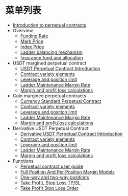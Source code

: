 # 菜单列表

* [Introduction to perpetual contracts](README.md)
* Overview
    * [Funding Rate](Overview/funding_rate.md)
    * [Mark Price](Overview/mark_price.md)
    * [Index Price](Overview/index_price.md)
    * [Ladder balancing mechanism](Overview/ladder_balancing_mechanism.md)
    * [Insurance fund and allocation](Overview/insurance_fund_and_allocation.md)
* USDT margined perpetual contract
    * [USDT Perpetual Contract Introduction](usdt_margined_perpetual_contract/usdt_perpetual_contract_introduction.md)
    * [Contract variety elements](usdt_margined_perpetual_contract/contract_variety_elements.md)
    * [Leverage and position limit](usdt_margined_perpetual_contract/leverage_and_position_limit.md)
    * [Ladder Maintenance Margin Rate](usdt_margined_perpetual_contract/ladder_maintenance_margin_rate.md)
    * [Margin and profit loss calculations](usdt_margined_perpetual_contract/margin_and_profit_loss_calculations.md)
* Coin margined perpetual contracts
  * [Currency Standard Perpetual Contract](coin_margined_perpetual_contracts/currency_standard_perpetual_contract.md)
  * [Contract variety elements](coin_margined_perpetual_contracts/contract_variety_elements.md)
  * [Leverage and position limit](coin_margined_perpetual_contracts/leverage_and_position_limit.md)
  * [Ladder Maintenance Margin Rate](coin_margined_perpetual_contracts/ladder_maintenance_margin_rate.md)
  * [Margin and profit/loss calculations](coin_margined_perpetual_contracts/margin_and_profit_loss_calculations.md)
* Derivative USDT Perpetual Contract
  * [Derivative USDT Perpetual Contract Introduction](derivative_margined_perpetual_contract/usdt_perpetual_contract_introduction.md)
  * [Contract variety elements](derivative_margined_perpetual_contract/contract_variety_elements.md)
  * [Leverage and position limit](derivative_margined_perpetual_contract/leverage_and_position_limit.md)
  * [Ladder Maintenance Margin Rate](derivative_margined_perpetual_contract/ladder_maintenance_margin_rate.md)
  * [Margin and profit loss calculations](derivative_margined_perpetual_contract/margin_and_profit_loss_calculations.md) 
* Functions
  * [Perpetual contract user guide](Functions/perpetual_contract_user_guide.md)
  * [Full Position And Per Position Margin Models](Functions/perpetual_contract_user_guide.md)
  * [One-way and two-way positions](Functions/one_way_and_two_way_positions.md)
  * [Take Profit, Stop Loss TP/SL](Functions/take_profit_stop_loss_tp_sl.md)
  * [Take Profit Stop Loss Order](Functions/take_profit_stop_loss_order.md)